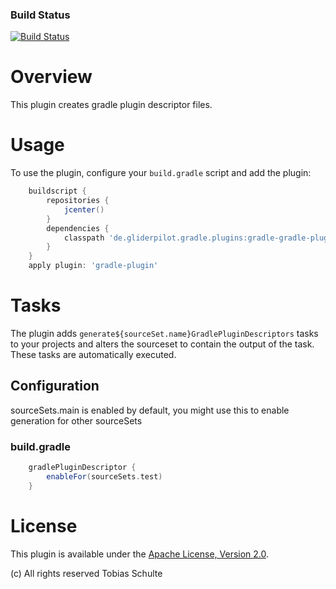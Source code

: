 ### Build Status
[![Build Status](https://travis-ci.org/tschulte/gradle-gradle-plugin-plugin.svg?branch=master)](https://travis-ci.org/tschulte/gradle-gradle-plugin-plugin)
# Overview
This plugin creates gradle plugin descriptor files.

# Usage
To use the plugin, configure your `build.gradle` script and add the plugin:
```groovy
    buildscript {
        repositories {
            jcenter()
        }
        dependencies {
            classpath 'de.gliderpilot.gradle.plugins:gradle-gradle-plugin-plugin:VERSION'
        }
    }
    apply plugin: 'gradle-plugin'
```

# Tasks
The plugin adds `generate${sourceSet.name}GradlePluginDescriptors` tasks to your projects and alters
the sourceset to contain the output of the task. These tasks are automatically executed.

## Configuration

sourceSets.main is enabled by default, you might use this to enable generation for other sourceSets

### build.gradle
```groovy
    gradlePluginDescriptor {
        enableFor(sourceSets.test)
    }
```

# License
This plugin is available under the [Apache License, Version 2.0](http://www.apache.org/licenses/LICENSE-2.0).

(c) All rights reserved Tobias Schulte
